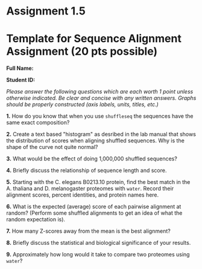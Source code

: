 Assignment 1.5
==============

# Template for Sequence Alignment Assignment (20 pts possible)

__Full Name:__

__Student ID:__

*_Please answer the following questions which are each worth 1 point unless otherwise indicated. Be clear and concise with any written answers. Graphs should be properly constructed (axis labels, units, titles, etc.)_*

__1.__ How do you know that when you use `shuffleseq` the sequences have the same exact composition?

__2.__ Create a text based "histogram" as desribed in the lab manual
that shows the distribution of scores when aligning shuffled sequences.
Why is the shape of the curve not quite normal?

__3.__ What would be the effect of doing 1,000,000 shuffled sequences?

__4.__ Briefly discuss the relationship of sequence length and score.

__5.__ Starting with the C. elegans B0213.10 protein, find the best
match in the A. thaliana and D. melanogaster proteomes with `water`.
Record their alignment scores, percent identities, and protein names
here.

__6.__ What is the expected (average) score of each pairwise alignment
at random? (Perform some shuffled alignments to get an idea of what the
random expectation is).

__7.__ How many Z-scores away from the mean is the best alignment?

__8.__ Briefly discuss the statistical and biological significance of your results.

__9.__ Approximately how long would it take to compare two proteomes using `water`?
